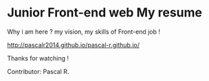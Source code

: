 # Junior Front-end web My resume 

Why i am here ?
my vision, my skills of Front-end job !

http://pascalr2014.github.io/pascal-r.github.io/

Thanks for watching !

Contributor: Pascal R.
